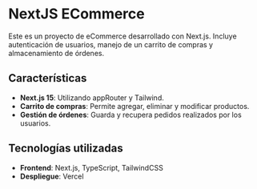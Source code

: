 # NextJS ECommerce

Este es un proyecto de eCommerce desarrollado con Next.js. Incluye autenticación de usuarios, manejo de un carrito de compras y almacenamiento de órdenes.

## Características
- **Next.js 15**: Utilizando appRouter y Tailwind.
- **Carrito de compras**: Permite agregar, eliminar y modificar productos.
- **Gestión de órdenes**: Guarda y recupera pedidos realizados por los usuarios.

## Tecnologías utilizadas
- **Frontend**: Next.js, TypeScript, TailwindCSS
- **Despliegue**: Vercel
